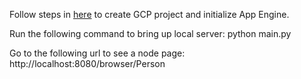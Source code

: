 Follow steps in [here](https://cloud.google.com/appengine/docs/standard/python3/quickstart) to create GCP project and initialize App Engine.

Run the following command to bring up local server:
    python main.py

Go to the following url to see a node page:
    http://localhost:8080/browser/Person


